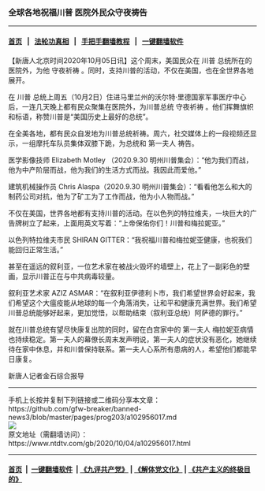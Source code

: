 ### 全球各地祝福川普 医院外民众守夜祷告
------------------------

#### [首页](https://github.com/gfw-breaker/banned-news3/blob/master/README.md) &nbsp;&nbsp;|&nbsp;&nbsp; [法轮功真相](https://github.com/begood0513/basic/blob/master/README.md)  &nbsp;&nbsp;|&nbsp;&nbsp; [手把手翻墙教程](https://github.com/gfw-breaker/guides/wiki)  &nbsp;&nbsp;|&nbsp;&nbsp; [一键翻墙软件](https://github.com/gfw-breaker/nogfw/blob/master/README.md)  



<div><div class="post_content" itemprop="articleBody">
 <p>
  【新唐人北京时间2020年10月05日讯】这个周末，美国民众在
  <ok href="https://www.ntdtv.com/gb/川普.htm">
   川普
  </ok>
  总统所在的医院外，为他
  <ok href="https://www.ntdtv.com/gb/守夜祈祷.htm">
   守夜祈祷
  </ok>
  。同时，支持川普的活动，不仅在美国，也在全世界各地展开。
 </p>
 <p>
  在
  <ok href="https://www.ntdtv.com/gb/川普.htm">
   川普
  </ok>
  总统上周五（10月2日）住进马里兰州的沃尔特·里德国家军事医疗中心后，一连几天晚上都有民众聚集在医院外，为川普总统
  <ok href="https://www.ntdtv.com/gb/守夜祈祷.htm">
   守夜祈祷
  </ok>
  。他们挥舞旗帜和标语，称赞川普是“美国历史上最好的总统”。
 </p>
 <p>
  在全美各地，都有民众自发地为川普总统祈祷。周六，社交媒体上的一段视频还显示，一组摩托车队员集体双膝下跪，为总统和
  <ok href="https://www.ntdtv.com/gb/第一夫人.htm">
   第一夫人
  </ok>
  祷告。
 </p>
 <p>
  医学影像技师 Elizabeth Motley （2020.9.30 明州川普集会）：“他为我们而战，他为中产阶层而战，他为我们的生活方式而战。我因此而爱他。”
 </p>
 <p>
  建筑机械操作员 Chris Alaspa（2020.9.30 明州川普集会）：“看看他怎么和大的制药公司对抗，他为了矿工为了工作而战，他为小人物而战。”
 </p>
 <p>
  不仅在美国，世界各地都有支持川普的活动。在以色列的特拉维夫，一块巨大的广告牌树立了起来，上面用英文写着：“上帝保佑你们！川普和梅拉妮亚。”
 </p>
 <p>
  以色列特拉维夫市民 SHIRAN GITTER：“我祝福川普和梅拉妮亚健康，也祝我们能回归正常生活。”
 </p>
 <p>
  甚至在遥远的叙利亚，一位艺术家在被战火毁坏的墙壁上，花上了一副彩色的壁画，显示川普正在与中共病毒较量。
 </p>
 <p>
  叙利亚艺术家 AZIZ ASMAR：“在叙利亚伊德利卜市，我们希望世界会好起来，我们希望这个大瘟疫能从地球的每一个角落消失，让和平和健康充满世界。我们希望川普总统能够好起来，更加觉悟，以帮助结束（叙利亚总统）阿萨德的罪行。”
 </p>
 <p>
  就在川普总统有望尽快康复出院的同时，留在白宫家中的
  <ok href="https://www.ntdtv.com/gb/第一夫人.htm">
   第一夫人
  </ok>
  梅拉妮亚病情也持续稳定。第一夫人的幕僚长周末发声明说，第一夫人的症状没有恶化，她继续待在家中休息，并和川普保持联系。第一夫人心系所有患病的人，希望他们都能早日康复。
 </p>
 <p>
  新唐人记者金石综合报导
 </p>
 <div class="single_ad">
 </div>
</div>
</div>
<hr/>
手机上长按并复制下列链接或二维码分享本文章：<br/>
https://github.com/gfw-breaker/banned-news3/blob/master/pages/prog203/a102956017.md <br/>
<a href='https://github.com/gfw-breaker/banned-news3/blob/master/pages/prog203/a102956017.md'><img src='https://github.com/gfw-breaker/banned-news3/blob/master/pages/prog203/a102956017.md.png'/></a> <br/>
原文地址（需翻墙访问）：https://www.ntdtv.com/gb/2020/10/04/a102956017.html


------------------------
#### [首页](https://github.com/gfw-breaker/banned-news3/blob/master/README.md) &nbsp;|&nbsp; [一键翻墙软件](https://github.com/gfw-breaker/nogfw/blob/master/README.md) &nbsp;| [《九评共产党》](https://github.com/gfw-breaker/9ping.md/blob/master/README.md#九评之一评共产党是什么) | [《解体党文化》](https://github.com/gfw-breaker/jtdwh.md/blob/master/README.md) | [《共产主义的终极目的》](https://github.com/gfw-breaker/gczydzjmd.md/blob/master/README.md)


<img src='http://gfw-breaker.win/banned-news3/pages/prog203/a102956017.md' width='0px' height='0px'/>